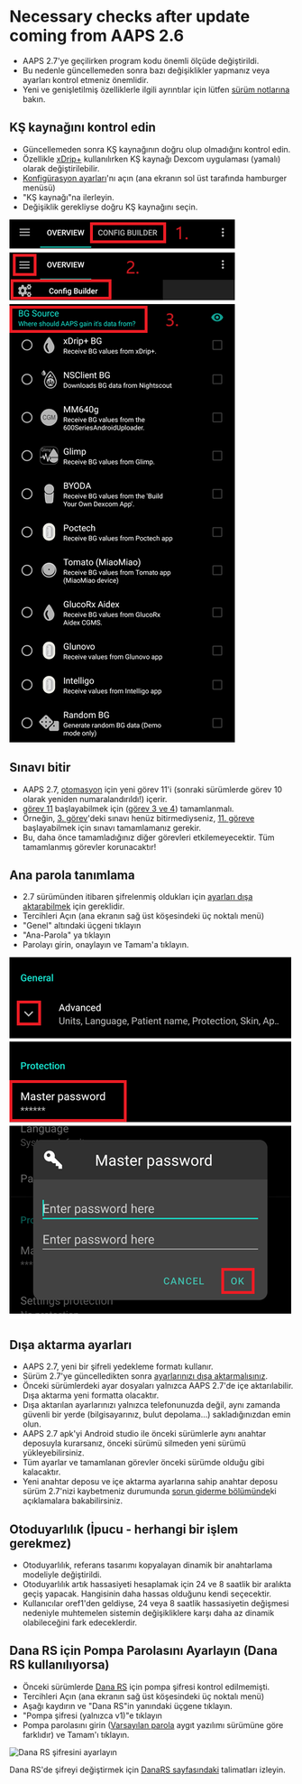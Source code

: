 # Necessary checks after update coming from AAPS 2.6

- AAPS 2.7'ye geçilirken program kodu önemli ölçüde değiştirildi.
- Bu nedenle güncellemeden sonra bazı değişiklikler yapmanız veya ayarları kontrol etmeniz önemlidir.
- Yeni ve genişletilmiş özelliklerle ilgili ayrıntılar için lütfen [sürüm notlarına](Releasenotes-version-2-7-0) bakın.

## KŞ kaynağını kontrol edin

- Güncellemeden sonra KŞ kaynağının doğru olup olmadığını kontrol edin.
- Özellikle [xDrip+](../Configuration/xdrip.md) kullanılırken KŞ kaynağı Dexcom uygulaması (yamalı) olarak değiştirilebilir.
- [Konfigürasyon ayarları](Config-Builder-bg-source)'nı açın (ana ekranın sol üst tarafında hamburger menüsü)
- "KŞ kaynağı"na ilerleyin.
- Değişiklik gerekliyse doğru KŞ kaynağını seçin.

![KŞ kaynağı](../images/ConfBuild_BG.png)

## Sınavı bitir

- AAPS 2.7, [otomasyon](../Usage/Automation.md) için yeni görev 11'i (sonraki sürümlerde görev 10 olarak yeniden numaralandırıldı!) içerir.
- [görev 11](Objectives-objective-10-automation) başlayabilmek için ([görev 3 ve 4](Objectives-objective-3-prove-your-knowledge)) tamamlanmalı.
- Örneğin, [3. görev](../Usage/Objectives-objective-3-prove-your-knowledge)'deki sınavı henüz bitirmediyseniz, [11. göreve](Objectives-objective-10-automation) başlayabilmek için sınavı tamamlamanız gerekir.
- Bu, daha önce tamamladığınız diğer görevleri etkilemeyecektir. Tüm tamamlanmış görevler korunacaktır!

## Ana parola tanımlama

- 2.7 sürümünden itibaren şifrelenmiş oldukları için [ayarları dışa aktarabilmek](../Usage/ExportImportSettings.md) için gereklidir.
- Tercihleri Açın (ana ekranın sağ üst köşesindeki üç noktalı menü)
- "Genel" altındaki üçgeni tıklayın
- "Ana-Parola" ya tıklayın
- Parolayı girin, onaylayın ve Tamam'a tıklayın.

![Ana parola tanımlama](../images/MasterPW.png)

## Dışa aktarma ayarları

- AAPS 2.7, yeni bir şifreli yedekleme formatı kullanır.
- Sürüm 2.7'ye güncelledikten sonra [ayarlarınızı dışa aktarmalısınız](../Usage/ExportImportSettings.md).
- Önceki sürümlerdeki ayar dosyaları yalnızca AAPS 2.7'de içe aktarılabilir. Dışa aktarma yeni formatta olacaktır.
- Dışa aktarılan ayarlarınızı yalnızca telefonunuzda değil, aynı zamanda güvenli bir yerde (bilgisayarınız, bulut depolama...) sakladığınızdan emin olun.
- AAPS 2.7 apk'yi Android studio ile önceki sürümlerle aynı anahtar deposuyla kurarsanız, önceki sürümü silmeden yeni sürümü yükleyebilirsiniz.
- Tüm ayarlar ve tamamlanan görevler önceki sürümde olduğu gibi kalacaktır.
- Yeni anahtar deposu ve içe aktarma ayarlarına sahip anahtar deposu sürüm 2.7'nizi kaybetmeniz durumunda [sorun giderme bölümünde](troubleshooting_androidstudio-lost-keystore)ki açıklamalara bakabilirsiniz.

## Otoduyarlılık (İpucu - herhangi bir işlem gerekmez)

- Otoduyarlılık, referans tasarımı kopyalayan dinamik bir anahtarlama modeliyle değiştirildi.
- Otoduyarlılık artık hassasiyeti hesaplamak için 24 ve 8 saatlik bir aralıkta geçiş yapacak. Hangisinin daha hassas olduğunu kendi seçecektir.
- Kullanıcılar oref1'den geldiyse, 24 veya 8 saatlik hassasiyetin değişmesi nedeniyle muhtemelen sistemin değişikliklere karşı daha az dinamik olabileceğini fark edeceklerdir.

## Dana RS için Pompa Parolasını Ayarlayın (Dana RS kullanılıyorsa)

- Önceki sürümlerde [Dana RS](../Configuration/DanaRS-Insulin-Pump.md) için pompa şifresi kontrol edilmemişti.
- Tercihleri Açın (ana ekranın sağ üst köşesindeki üç noktalı menü)
- Aşağı kaydırın ve "Dana RS"in yanındaki üçgene tıklayın.
- "Pompa şifresi (yalnızca v1)"e tıklayın
- Pompa parolasını girin ([Varsayılan parola](DanaRS-Insulin-Pump-default-password) aygıt yazılımı sürümüne göre farklıdır) ve Tamam'ı tıklayın.

![Dana RS şifresini ayarlayın](../images/DanaRSPW.png)

Dana RS'de şifreyi değiştirmek için [DanaRS sayfasındaki](DanaRS-Insulin-Pump-change-password-on-pump) talimatları izleyin.
